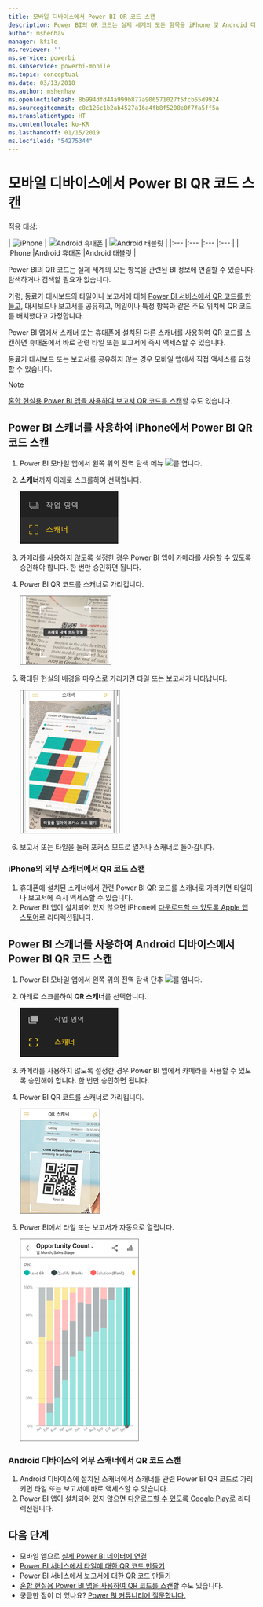 ```yaml
---
title: 모바일 디바이스에서 Power BI QR 코드 스캔
description: Power BI의 QR 코드는 실제 세계의 모든 항목을 iPhone 및 Android 디바이스용 Power BI 모바일 앱에서 관련된 BI 정보에 연결할 수 있습니다.
author: mshenhav
manager: kfile
ms.reviewer: ''
ms.service: powerbi
ms.subservice: powerbi-mobile
ms.topic: conceptual
ms.date: 03/13/2018
ms.author: mshenhav
ms.openlocfilehash: 8b994dfd44a999b877a906571027f5fcb55d9924
ms.sourcegitcommit: c8c126c1b2ab4527a16a4fb8f5208e0f7fa5ff5a
ms.translationtype: HT
ms.contentlocale: ko-KR
ms.lasthandoff: 01/15/2019
ms.locfileid: "54275344"
---
```

# <a name="scan-a-power-bi-qr-code-from-your-mobile-device"></a>모바일 디바이스에서 Power BI QR 코드 스캔
적용 대상:

| ![iPhone](./media/mobile-apps-qr-code/ios-logo-40-px.png) | ![Android 휴대폰](././media/mobile-apps-qr-code/android-logo-40-px.png) | ![Android 태블릿](././media/mobile-apps-qr-code/android-logo-40-px.png) |
|:--- |:--- |:--- |:--- |
| iPhone |Android 휴대폰 |Android 태블릿 |

Power BI의 QR 코드는 실제 세계의 모든 항목을 관련된 BI 정보에 연결할 수 있습니다. 탐색하거나 검색할 필요가 없습니다.

가령, 동료가 대시보드의 타일이나 보고서에 대해 [Power BI 서비스에서 QR 코드를 만들고](../../service-create-qr-code-for-tile.md), 대시보드나 보고서를 공유하고, 메일이나 특정 항목과 같은 주요 위치에 QR 코드를 배치했다고 가정합니다. 

Power BI 앱에서 스캐너 또는 휴대폰에 설치된 다른 스캐너를 사용하여 QR 코드를 스캔하면 휴대폰에서 바로 관련 타일 또는 보고서에 즉시 액세스할 수 있습니다. 

동료가 대시보드 또는 보고서를 공유하지 않는 경우 모바일 앱에서 직접 액세스를 요청할 수 있습니다. 

> [!NOTE]
> [혼합 현실용 Power BI 앱을 사용하여 보고서 QR 코드를 스캔](mobile-mixed-reality-app.md#scan-a-report-qr-code-in-holographic-view)할 수도 있습니다.

## <a name="scan-a-power-bi-qr-code-on-your-iphone-with-the-power-bi-scanner"></a>Power BI 스캐너를 사용하여 iPhone에서 Power BI QR 코드 스캔
1. Power BI 모바일 앱에서 왼쪽 위의 전역 탐색 메뉴 ![](media/mobile-apps-qr-code/power-bi-iphone-global-nav-button.png)를 엽니다. 
2. **스캐너**까지 아래로 스크롤하여 선택합니다. 
   
    ![](media/mobile-apps-qr-code/power-bi-iphone-scanner-menu.png)
3. 카메라를 사용하지 않도록 설정한 경우 Power BI 앱이 카메라를 사용할 수 있도록 승인해야 합니다. 한 번만 승인하면 됩니다. 
4. Power BI QR 코드를 스캐너로 가리킵니다. 
   
    ![](media/mobile-apps-qr-code/power-bi-align-qr-code.png)
5. 확대된 현실의 배경을 마우스로 가리키면 타일 또는 보고서가 나타납니다.
   
    ![](media/mobile-apps-qr-code/power-bi-ios-qr-ar-scanner.png)
6. 보고서 또는 타일을 눌러 포커스 모드로 열거나 스캐너로 돌아갑니다.

### <a name="scan-a-qr-code-from-an-external-scanner-on-your-iphone"></a>iPhone의 외부 스캐너에서 QR 코드 스캔
1. 휴대폰에 설치된 스캐너에서 관련 Power BI QR 코드를 스캐너로 가리키면 타일이나 보고서에 즉시 액세스할 수 있습니다. 
2. Power BI 앱이 설치되어 있지 않으면 iPhone에 [다운로드할 수 있도록 Apple 앱 스토어](http://go.microsoft.com/fwlink/?LinkId=522062)로 리디렉션됩니다.

## <a name="scan-a-power-bi-qr-code-on-your-android-device-with-the-power-bi-scanner"></a>Power BI 스캐너를 사용하여 Android 디바이스에서 Power BI QR 코드 스캔
1. Power BI 모바일 앱에서 왼쪽 위의 전역 탐색 단추 ![](media/mobile-apps-qr-code/power-bi-android-global-nav-icon.png)를 엽니다. 
2. 아래로 스크롤하여 **QR 스캐너**를 선택합니다.
   
    ![](media/mobile-apps-qr-code/power-bi-android-scanner-menu.png)
3. 카메라를 사용하지 않도록 설정한 경우 Power BI 앱에서 카메라를 사용할 수 있도록 승인해야 합니다. 한 번만 승인하면 됩니다. 
4. Power BI QR 코드를 스캐너로 가리킵니다. 
   
    ![](media/mobile-apps-qr-code/pbi_iph_qrscan.png)
5. Power BI에서 타일 또는 보고서가 자동으로 열립니다.
   
    ![](media/mobile-apps-qr-code/power-bi-android-tile.png)

### <a name="scan-a-qr-code-from-an-external-scanner-on-your-android-device"></a>Android 디바이스의 외부 스캐너에서 QR 코드 스캔
1. Android 디바이스에 설치된 스캐너에서 스캐너를 관련 Power BI QR 코드로 가리키면 타일 또는 보고서에 바로 액세스할 수 있습니다. 
2. Power BI 앱이 설치되어 있지 않으면 [다운로드할 수 있도록 Google Play](http://go.microsoft.com/fwlink/?LinkID=544867)로 리디렉션됩니다. 

## <a name="next-steps"></a>다음 단계
* 모바일 앱으로 [실제 Power BI 데이터에 연결](mobile-apps-data-in-real-world-context.md)
* [Power BI 서비스에서 타일에 대한 QR 코드 만들기](../../service-create-qr-code-for-tile.md)
* [Power BI 서비스에서 보고서에 대한 QR 코드 만들기](../../service-create-qr-code-for-report.md)
* [혼합 현실용 Power BI 앱을 사용하여 QR 코드를 스캔](mobile-mixed-reality-app.md)할 수도 있습니다.
* 궁금한 점이 더 있나요? [Power BI 커뮤니티에 질문합니다.](http://community.powerbi.com/)

